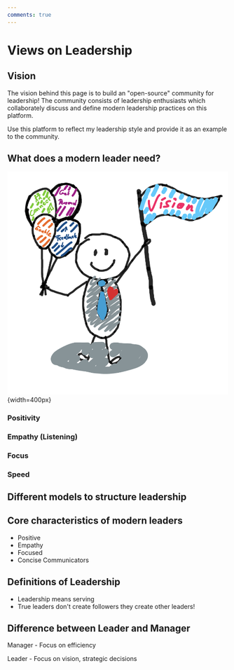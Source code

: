```yaml
---
comments: true
---
```

# Views on Leadership

## Vision

The vision behind this page is to build an "open-source" community for leadership!
The community consists of leadership enthusiasts which collaborately discuss and define modern leadership practices on this platform. <br>

Use this platform to reflect my leadership style and provide it as an example to the community.

## What does a modern leader need?

![Modern Leader](../assets/modern-leader-draft.png){width=400px}

### Positivity

### Empathy (Listening)

### Focus

### Speed

## Different models to structure leadership



## Core characteristics of modern leaders

* Positive
* Empathy
* Focused
* Concise Communicators

## Definitions of Leadership

* Leadership means serving
* True leaders don't create followers they create other leaders!

## Difference between Leader and Manager

Manager - Focus on efficiency

Leader - Focus on vision, strategic decisions